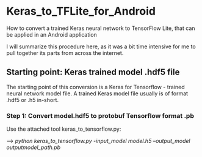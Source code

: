 # Keras_to_TFLite_for_Android
How to convert a trained Keras neural network to TensorFlow Lite, that can be applied in an Android application

I will summarize this procedure here, as it was a bit time intensive for me to pull together its parts from across the internet.

## Starting point: Keras trained model .hdf5 file

The starting point of this conversion is a Keras for Tensorflow - trained neural network model file. A trained Keras model file usually is of format .hdf5 or .h5 in-short.

### Step 1: Convert model.hdf5 to protobuf Tensorflow format .pb

Use the attached tool keras_to_tensorflow.py:

--> 	*python keras_to_tensorflow.py -input_model model.h5 –output_model outputmodel_path.pb*

